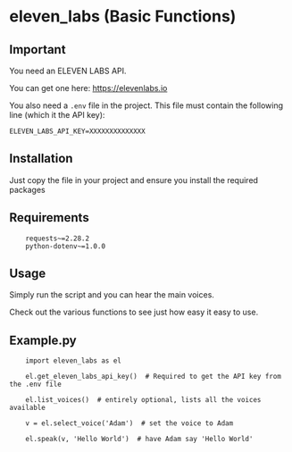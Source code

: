 # eleven_labs (Basic Functions)

## Important

You need an ELEVEN LABS API. 

You can get one here: https://elevenlabs.io

You also need a `.env` file in the project. This file must contain the following line (which it the API key):

`ELEVEN_LABS_API_KEY=XXXXXXXXXXXXXX`

## Installation

Just copy the file in your project and ensure you install the required packages

## Requirements

```
    requests~=2.28.2
    python-dotenv~=1.0.0
```

## Usage

Simply run the script and you can hear the main voices. 

Check out the various functions to see just how easy it easy to use.

## Example.py

```
    import eleven_labs as el

    el.get_eleven_labs_api_key()  # Required to get the API key from the .env file
     
    el.list_voices()  # entirely optional, lists all the voices available
    
    v = el.select_voice('Adam')  # set the voice to Adam
    
    el.speak(v, 'Hello World')  # have Adam say 'Hello World'
    
```


